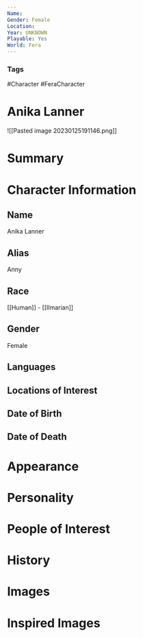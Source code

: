 ```yaml
---
Name: 
Gender: Female
Location: 
Year: UNKNOWN
Playable: Yes
World: Fera
---
```


### Tags
#Character #FeraCharacter 

# Anika Lanner
![[Pasted image 20230125191146.png]]

# Summary


# Character Information

## Name
Anika Lanner

## Alias
Anny 

## Race
[[Human]] - [[Ilmarian]]

## Gender
Female

## Languages

## Locations of Interest

## Date of Birth

## Date of Death

# Appearance

# Personality

# People of Interest

# History

# Images

# Inspired Images
